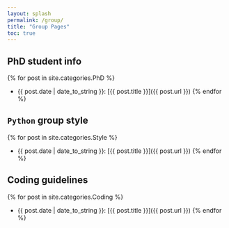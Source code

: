 ```yaml
---
layout: splash
permalink: /group/
title: "Group Pages"
toc: true
---
```


## PhD student info

{% for post in site.categories.PhD %}
- {{ post.date | date_to_string }}: [{{ post.title }}]({{ post.url }})
{% endfor %}

## `Python` group style

{% for post in site.categories.Style %}
- {{ post.date | date_to_string }}: [{{ post.title }}]({{ post.url }})
{% endfor %}

## Coding guidelines

{% for post in site.categories.Coding %}
- {{ post.date | date_to_string }}: [{{ post.title }}]({{ post.url }})
{% endfor %}